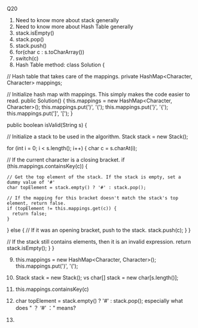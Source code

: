 Q20

1. Need to know more about stack generally
2. Need to know more about Hash Table generally
3. stack.isEmpty()
4. stack.pop()
5. stack.push()
6. for(char c : s.toCharArray())
7. switch(c)
8. Hash Table method:
class Solution {

// Hash table that takes care of the mappings.
private HashMap<Character, Character> mappings;

// Initialize hash map with mappings. This simply makes the code easier to read.
public Solution() {
this.mappings = new HashMap<Character, Character>();
this.mappings.put(')', '(');
this.mappings.put('}', '{');
this.mappings.put(']', '[');
}

public boolean isValid(String s) {

// Initialize a stack to be used in the algorithm.
Stack<Character> stack = new Stack<Character>();

for (int i = 0; i < s.length(); i++) {
  char c = s.charAt(i);

  // If the current character is a closing bracket.
  if (this.mappings.containsKey(c)) {

    // Get the top element of the stack. If the stack is empty, set a dummy value of '#'
    char topElement = stack.empty() ? '#' : stack.pop();

    // If the mapping for this bracket doesn't match the stack's top element, return false.
    if (topElement != this.mappings.get(c)) {
      return false;
    }
  } else {
    // If it was an opening bracket, push to the stack.
    stack.push(c);
  }
}

// If the stack still contains elements, then it is an invalid expression.
return stack.isEmpty();
}
}

9. this.mappings = new HashMap<Character, Character>();
    this.mappings.put(')', '(');

10. Stack<Character> stack = new Stack<Character>();  vs  char[] stack = new char[s.length()];
11. this.mappings.containsKey(c)
12. char topElement = stack.empty() ? '#' : stack.pop();
    especially what does " ？ ‘#’ ：" means?

13. 
